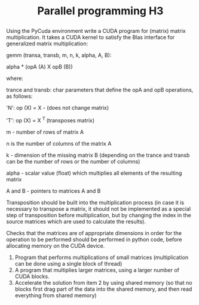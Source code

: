 # <p align = "center"> Parallel programming H3 </p>


Using the PyCuda environment write a CUDA program for (matrix) matrix multiplication. It takes a CUDA kernel to satisfy the Blas interface for generalized matrix multiplication:


gemm (transa, transb, m, n, k, alpha, A, B):
    <p> alpha * (opA (A) X opB (B))</p>

where:

<p>trance and transb: char parameters that define the opA and opB operations, as follows:</p>
<p>'N': op (X) = X - (does not change matrix)</p>
<p>'T': op (X) = X <sup> T </sup> (transposes matrix)</p>
<p>m - number of rows of matrix A</p>
<p>n is the number of columns of the matrix A</p>
<p>k - dimension of the missing matrix B (depending on the trance and transb can be the number of rows or the number of columns)</p>
<p>alpha - scalar value (float) which multiplies all elements of the resulting matrix</p>
<p>A and B - pointers to matrices A and B</p>
<p>Transposition should be built into the multiplication process (in case it is necessary to transpose a matrix, it should not be implemented as a special step of transposition before multiplication, but by changing the index in the source matrices which are used to calculate the results).</p>

Checks that the matrices are of appropriate dimensions in order for the operation to be performed should be performed in python code, before allocating memory on the CUDA device.

1. Program that performs multiplications of small matrices (multiplication can be done using a single block of thread)
2. A program that multiplies larger matrices, using a larger number of CUDA blocks.
3. Accelerate the solution from item 2 by using shared memory (so that no blocks first drag part of the data into the shared memory, and then read everything from shared memory)
